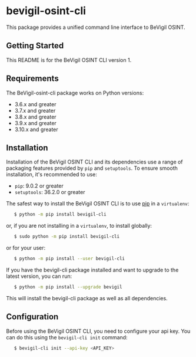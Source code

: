 bevigil-osint-cli
=================

This package provides a unified command line interface to BeVigil OSINT.

Getting Started
---------------

This README is for the BeVigil OSINT CLI version 1.

Requirements
------------

The BeVigil-osint-cli package works on Python versions:

-  3.6.x and greater
-  3.7.x and greater
-  3.8.x and greater
-  3.9.x and greater
-  3.10.x and greater

Installation
------------
Installation of the BeVigil OSINT CLI and its dependencies use a range of packaging
features provided by ``pip`` and ``setuptools``. To ensure smooth installation,
it's recommended to use:

- ``pip``: 9.0.2 or greater
- ``setuptools``: 36.2.0 or greater

The safest way to install the BeVigil OSINT CLI is to use [pip](https://pip.pypa.io/en/stable/) in a ``virtualenv``:



```bash
   $ python -m pip install bevigil-cli
```

or, if you are not installing in a ``virtualenv``, to install globally:

```bash
   $ sudo python -m pip install bevigil-cli
```

or for your user:

```bash
   $ python -m pip install --user bevigil-cli
```

If you have the bevigil-cli package installed and want to upgrade to the
latest version, you can run:

```bash
   $ python -m pip install --upgrade bevigil
```

This will install the bevigil-cli package as well as all dependencies.

Configuration
------------

Before using the BeVigil OSINT CLI, you need to configure your api key.
You can do this using the ``bevigil-cli init`` command:

```bash
   $ bevigil-cli init --api-key <API_KEY>
```
